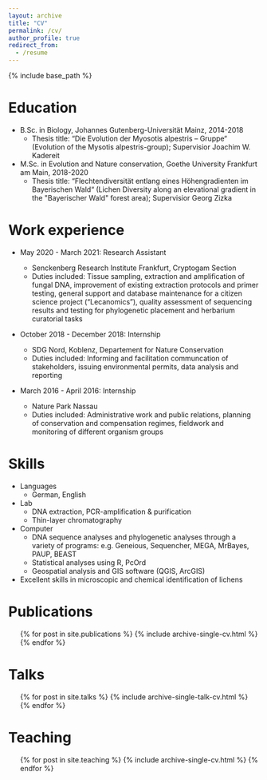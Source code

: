 ```yaml
---
layout: archive
title: "CV"
permalink: /cv/
author_profile: true
redirect_from:
  - /resume
---
```


{% include base_path %}

Education
======
* B.Sc. in Biology, Johannes Gutenberg-Universität Mainz, 2014-2018
  * Thesis title: “Die Evolution der Myosotis alpestris – Gruppe“ (Evolution of the Mysotis alpestris-group); Supervisior Joachim W. Kadereit
* M.Sc. in Evolution and Nature conservation, Goethe University Frankfurt am Main, 2018-2020
  * Thesis title: “Flechtendiversität entlang eines Höhengradienten im Bayerischen Wald“ (Lichen Diversity along an elevational gradient in the "Bayerischer Wald" forest area); Supervisior Georg Zizka
   
Work experience
======
* May 2020 - March 2021: Research Assistant
  * Senckenberg Research Institute Frankfurt, Cryptogam Section
  * Duties included: Tissue sampling, extraction and amplification of fungal DNA, improvement of existing extraction protocols and primer testing, general  support and database maintenance for a citizen science project (“Lecanomics”), quality assessment of sequencing results and testing for phylogenetic placement and herbarium curatorial tasks

* October 2018 - December 2018: Internship
  * SDG Nord, Koblenz, Departement for Nature Conservation
  * Duties included: Informing and facilitation communcation of stakeholders, issuing environmental permits, data analysis and reporting

* March 2016 - April 2016: Internship
  * Nature Park Nassau
  * Duties included: Administrative work and public relations, planning of conservation and compensation regimes, fieldwork and monitoring of different organism groups
  
Skills
======
* Languages
  * German, English
* Lab
  * DNA extraction, PCR-amplification & purification 
  * Thin-layer chromatography
* Computer
  * DNA sequence analyses and phylogenetic analyses through a variety of programs: e.g. Geneious, Sequencher, MEGA, MrBayes, PAUP, BEAST
  * Statistical analyses using R, PcOrd 
  * Geospatial analysis and GIS software (QGIS, ArcGIS)
* Excellent skills in microscopic and chemical identification of lichens

Publications
======
  <ul>{% for post in site.publications %}
    {% include archive-single-cv.html %}
  {% endfor %}</ul>
  
Talks
======
  <ul>{% for post in site.talks %}
    {% include archive-single-talk-cv.html %}
  {% endfor %}</ul>
  
Teaching
======
  <ul>{% for post in site.teaching %}
    {% include archive-single-cv.html %}
  {% endfor %}</ul>
  
